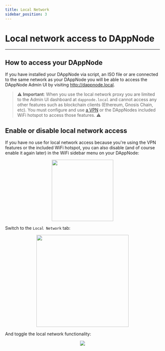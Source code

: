 ```yaml
---
title: Local Network
sidebar_position: 3
---
```


# Local network access to DAppNode
---
## How to access your DAppNode
If you have installed your DAppNode via script, an ISO file or are connected to the same network as your DAppNode you will be able to access the DAppNode Admin UI by visiting http://dappnode.local.

> :warning: **Important**: When you use the local network proxy you are limited to the Admin UI dashboard at `dappnode.local` and cannot access any other features such as blockchain clients (Ethereum, Gnosis Chain, etc). You must configure and use [a VPN](vpn) or the DAppNodes included WiFi hotspot to access those features. :warning:

## Enable or disable local network access

If you have no use for local network access because you're using the VPN features or the included WiFi hotspot, you can also disable (and of course enable it again later) in the WiFi sidebar menu on your DAppNode:

<p align="center">
    <img src="../../../../img/local-network-wifi.png"
    width="200"
    heigth="200"/>
</p>

Switch to the `Local Network` tab:
<p align="center">
    <img src="../../../../img/local-network-tab.png"
    width="300"
    heigth="200"/>
</p>

And toggle the local network functionality:
<p align="center">
    <img src="../../../../img/local-network-toggle.png"
    />
</p>


